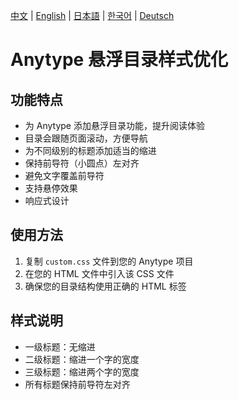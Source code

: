 [中文](README.md) | [English](README/README_en-US.md) | [日本語](README/README_ja-JP.md) | [한국어](README/README_ko-KR.md) | [Deutsch](README/README_de-DE.md)

# Anytype 悬浮目录样式优化

## 功能特点
- 为 Anytype 添加悬浮目录功能，提升阅读体验
- 目录会跟随页面滚动，方便导航
- 为不同级别的标题添加适当的缩进
- 保持前导符（小圆点）左对齐
- 避免文字覆盖前导符
- 支持悬停效果
- 响应式设计

## 使用方法
1. 复制 `custom.css` 文件到您的 Anytype 项目
2. 在您的 HTML 文件中引入该 CSS 文件
3. 确保您的目录结构使用正确的 HTML 标签

## 样式说明
- 一级标题：无缩进
- 二级标题：缩进一个字的宽度
- 三级标题：缩进两个字的宽度
- 所有标题保持前导符左对齐 